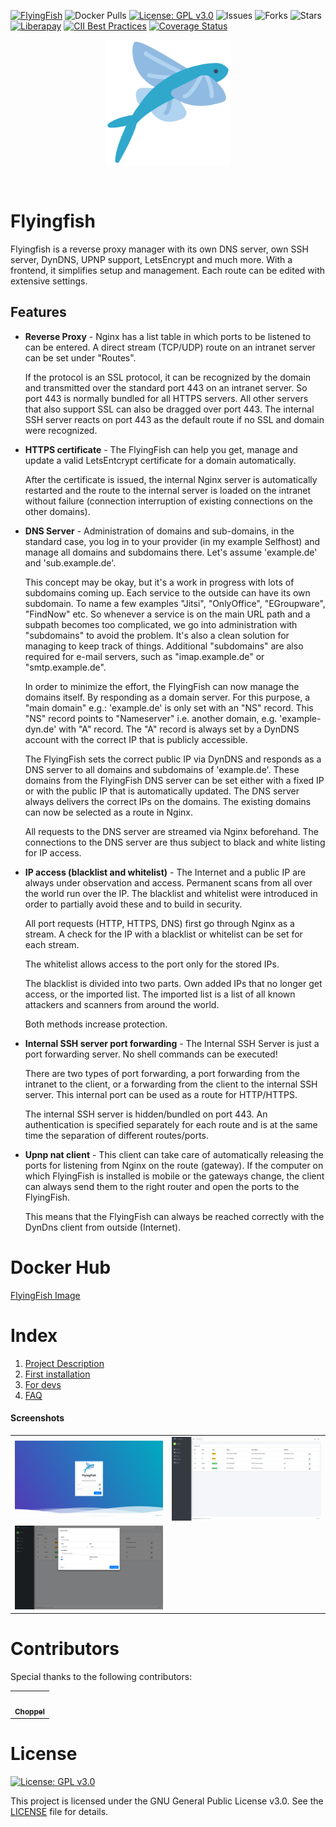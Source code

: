 
[![FlyingFish](https://img.shields.io/badge/FlyingFish-v1.0.0--alpha-blue?style=for-the-badge)](https://github.com/stefanwerfling/flyingfish)
![Docker Pulls](https://img.shields.io/docker/pulls/stefanwerfling/flyingfish?style=for-the-badge)
[![License: GPL v3.0](https://img.shields.io/badge/License-GPL%20v3-blue?style=for-the-badge)](https://www.gnu.org/licenses/gpl-3.0)
![Issues](https://img.shields.io/github/issues/stefanwerfling/flyingfish?style=for-the-badge)
![Forks](https://img.shields.io/github/forks/stefanwerfling/flyingfish?style=for-the-badge)
![Stars](https://img.shields.io/github/stars/stefanwerfling/flyingfish?style=for-the-badge)
[![Liberapay](https://img.shields.io/liberapay/patrons/StefanWerf.svg?logo=liberapay&style=for-the-badge)](https://liberapay.com/StefanWerf/donate)
[![CII Best Practices](https://bestpractices.coreinfrastructure.org/projects/6347/badge)](https://bestpractices.coreinfrastructure.org/projects/6347)
[![Coverage Status](https://coveralls.io/repos/github/stefanwerfling/flyingfish/badge.svg?branch=main)](https://coveralls.io/github/stefanwerfling/flyingfish?branch=main)


<p align="center">
  <img height="200" src="doc/images/logo.png">
</p>

<br>

# Flyingfish

Flyingfish is a reverse proxy manager with its own DNS server, own SSH server, DynDNS, UPNP support, LetsEncrypt and much more.
With a frontend, it simplifies setup and management. Each route can be edited with extensive settings.

## Features

- **Reverse Proxy** - Nginx has a list table in which ports to be listened to can be entered. A direct stream (TCP/UDP) route on an intranet server can be set under "Routes".

	If the protocol is an SSL protocol, it can be recognized by the domain and transmitted over the standard port 443 on an intranet server. So port 443 is normally bundled for all HTTPS servers. All other servers that also support SSL can also be dragged over port 443. The internal SSH server reacts on port 443 as the default route if no SSL and domain were recognized.

- **HTTPS certificate** - The FlyingFish can help you get, manage and update a valid LetsEntcrypt certificate for a domain automatically.

	After the certificate is issued, the internal Nginx server is automatically restarted and the route to the internal server is loaded on the intranet without failure (connection interruption of existing connections on the other domains).

- **DNS Server** - Administration of domains and sub-domains, in the standard case, you log in to your provider (in my example Selfhost) and manage all domains and subdomains there. Let's assume 'example.de' and 'sub.example.de'.

	This concept may be okay, but it's a work in progress with lots of subdomains coming up. Each service to the outside can have its own subdomain. To name a few examples "Jitsi", "OnlyOffice", "EGroupware", "FindNow" etc. So whenever a service is on the main URL path and a subpath becomes too complicated, we go into administration with "subdomains" to avoid the problem. It's also a clean solution for managing to keep track of things. Additional "subdomains" are also required for e-mail servers, such as "imap.example.de" or "smtp.example.de".

	In order to minimize the effort, the FlyingFish can now manage the domains itself. By responding as a domain server. For this purpose, a "main domain" e.g.: 'example.de' is only set with an "NS" record. This "NS" record points to "Nameserver" i.e. another domain, e.g. 'example-dyn.de' with "A" record. The "A" record is always set by a DynDNS account with the correct IP that is publicly accessible.

	The FlyingFish sets the correct public IP via DynDNS and responds as a DNS server to all domains and subdomains of 'example.de'. These domains from the FlyingFish DNS server can be set either with a fixed IP or with the public IP that is automatically updated. The DNS server always delivers the correct IPs on the domains. The existing domains can now be selected as a route in Nginx.

	All requests to the DNS server are streamed via Nginx beforehand. The connections to the DNS server are thus subject to black and white listing for IP access.

- **IP access (blacklist and whitelist)** - The Internet and a public IP are always under observation and access. Permanent scans from all over the world run over the IP. The blacklist and whitelist were introduced in order to partially avoid these and to build in security.

	All port requests (HTTP, HTTPS, DNS) first go through Nginx as a stream. A check for the IP with a blacklist or whitelist can be set for each stream.

	The whitelist allows access to the port only for the stored IPs.

	The blacklist is divided into two parts. Own added IPs that no longer get access, or the imported list. The imported list is a list of all known attackers and scanners from around the world.

	Both methods increase protection.

- **Internal SSH server port forwarding** - The Internal SSH Server is just a port forwarding server. No shell commands can be executed!

	There are two types of port forwarding, a port forwarding from the intranet to the client, or a forwarding from the client to the internal SSH server. This internal port can be used as a route for HTTP/HTTPS.

	The internal SSH server is hidden/bundled on port 443. An authentication is specified separately for each route and is at the same time the separation of different routes/ports.

- **Upnp nat client** - This client can take care of automatically releasing the ports for listening from Nginx on the route (gateway). If the computer on which FlyingFish is installed is mobile or the gateways change, the client can always send them to the right router and open the ports to the FlyingFish.

	This means that the FlyingFish can always be reached correctly with the DynDns client from outside (Internet).

# Docker Hub
[FlyingFish Image](https://hub.docker.com/r/stefanwerfling/flyingfish)

# Index
1. [Project Description](doc/description.md)
2. [First installation](doc/firstinstall.md)
3. [For devs](doc/dev.md)
4. [FAQ](doc/faq.md)

#### Screenshots
<table>
    <tr>
        <td> 
            <img src="doc/screenshots/login.png" alt="1" width="360px" >
        </td>
        <td>
            <img src="doc/screenshots/listens.png" alt="1" width="360px" >
        </td>
    </tr>
    <tr>
        <td>
            <img src="doc/screenshots/listens_edit.png" alt="1" width="360px" >
        </td>
        <td>
            &nbsp;
        </td>
    </tr>
</table>

# Contributors

Special thanks to the following contributors:

<!-- prettier-ignore-start -->
<!-- markdownlint-disable -->
<table>
	<tr>
		<td align="center">
			<a href="https://github.com/Choppel">
				<img src="https://avatars.githubusercontent.com/u/14126324?v=4" width="80" alt=""/>
				<br /><sub><b>Choppel</b></sub>
			</a>
		</td>
	</tr>
</table>
<!-- markdownlint-enable -->
<!-- prettier-ignore-end -->

# License
[![License: GPL v3.0](https://img.shields.io/badge/License-GPL%20v3-blue?style=for-the-badge)](https://www.gnu.org/licenses/gpl-3.0)

This project is licensed under the GNU General Public License v3.0. See the [LICENSE](LICENSE) file for details.
